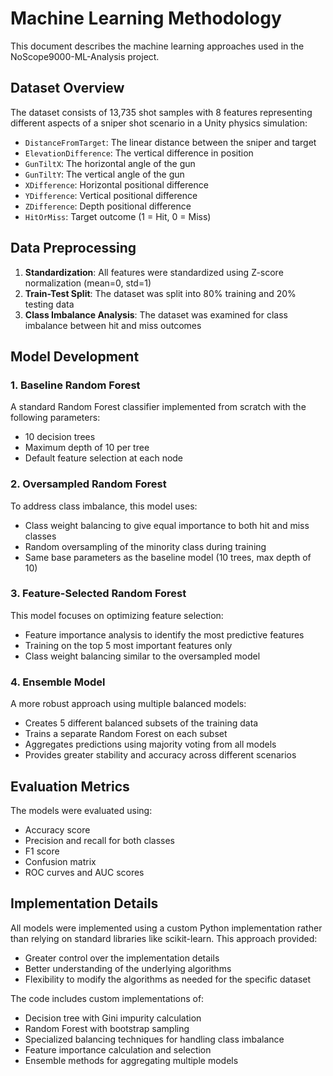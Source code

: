 # Machine Learning Methodology

This document describes the machine learning approaches used in the NoScope9000-ML-Analysis project.

## Dataset Overview

The dataset consists of 13,735 shot samples with 8 features representing different aspects of a sniper shot scenario in a Unity physics simulation:

- `DistanceFromTarget`: The linear distance between the sniper and target
- `ElevationDifference`: The vertical difference in position
- `GunTiltX`: The horizontal angle of the gun
- `GunTiltY`: The vertical angle of the gun
- `XDifference`: Horizontal positional difference
- `YDifference`: Vertical positional difference
- `ZDifference`: Depth positional difference
- `HitOrMiss`: Target outcome (1 = Hit, 0 = Miss)

## Data Preprocessing

1. **Standardization**: All features were standardized using Z-score normalization (mean=0, std=1)
2. **Train-Test Split**: The dataset was split into 80% training and 20% testing data
3. **Class Imbalance Analysis**: The dataset was examined for class imbalance between hit and miss outcomes

## Model Development

### 1. Baseline Random Forest

A standard Random Forest classifier implemented from scratch with the following parameters:
- 10 decision trees
- Maximum depth of 10 per tree
- Default feature selection at each node

### 2. Oversampled Random Forest

To address class imbalance, this model uses:
- Class weight balancing to give equal importance to both hit and miss classes
- Random oversampling of the minority class during training
- Same base parameters as the baseline model (10 trees, max depth of 10)

### 3. Feature-Selected Random Forest

This model focuses on optimizing feature selection:
- Feature importance analysis to identify the most predictive features
- Training on the top 5 most important features only
- Class weight balancing similar to the oversampled model

### 4. Ensemble Model

A more robust approach using multiple balanced models:
- Creates 5 different balanced subsets of the training data
- Trains a separate Random Forest on each subset
- Aggregates predictions using majority voting from all models
- Provides greater stability and accuracy across different scenarios

## Evaluation Metrics

The models were evaluated using:
- Accuracy score
- Precision and recall for both classes
- F1 score
- Confusion matrix
- ROC curves and AUC scores

## Implementation Details

All models were implemented using a custom Python implementation rather than relying on standard libraries like scikit-learn. This approach provided:
- Greater control over the implementation details
- Better understanding of the underlying algorithms
- Flexibility to modify the algorithms as needed for the specific dataset

The code includes custom implementations of:
- Decision tree with Gini impurity calculation
- Random Forest with bootstrap sampling
- Specialized balancing techniques for handling class imbalance
- Feature importance calculation and selection
- Ensemble methods for aggregating multiple models
